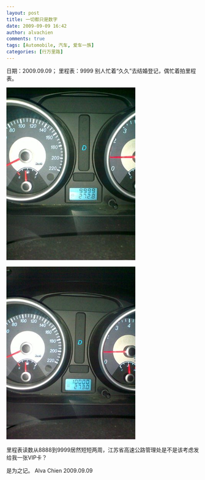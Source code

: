 ```yaml
---
layout: post
title: 一切都只是数字
date: 2009-09-09 16:42
author: alvachien
comments: true
tags: [Automobile, 汽车, 爱车一族]
categories: [行万里路]
---
```

日期：2009.09.09；
里程表：9999
别人忙着“久久”去结婚登记，偶忙着拍里程表。

![CarReader 4](/assets/uploads/2010/10/CarReader_4.jpg)


![CarReader 5](/assets/uploads/2010/10/CarReader_5.jpg)



里程表读数从8888到9999居然短短两周，江苏省高速公路管理处是不是该考虑发给我一张VIP卡？

是为之记。
Alva Chien
2009.09.09

